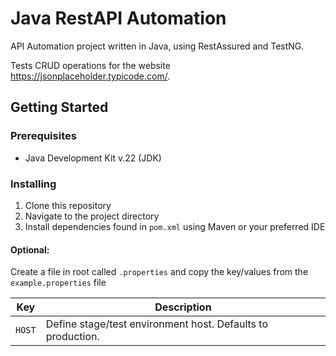 # Java RestAPI Automation

API Automation project written in Java, using RestAssured and TestNG.

Tests CRUD operations for the
website https://jsonplaceholder.typicode.com/.

## Getting Started

### Prerequisites

- Java Development Kit v.22 (JDK)

### Installing

1. Clone this repository
2. Navigate to the project directory
3. Install dependencies found in `pom.xml` using Maven or your preferred IDE

#### Optional:

Create a file in root called `.properties` and copy the key/values from the `example.properties` file

| Key    | Description                                                 |
|--------|-------------------------------------------------------------|
| `HOST` | Define stage/test environment host. Defaults to production. |

